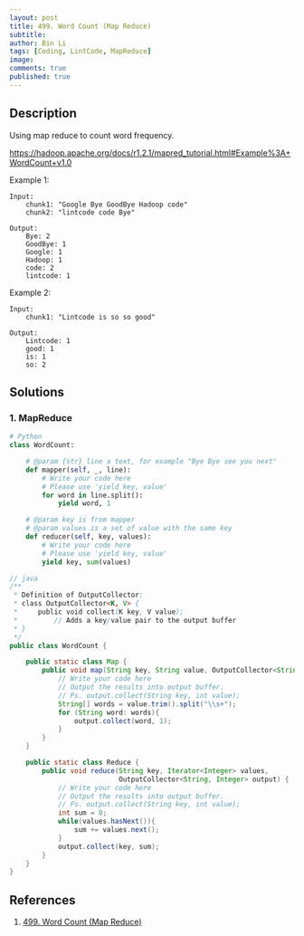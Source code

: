 ```yaml
---
layout: post
title: 499. Word Count (Map Reduce)
subtitle: 
author: Bin Li
tags: [Coding, LintCode, MapReduce]
image: 
comments: true
published: true
---
```


## Description

Using map reduce to count word frequency.

https://hadoop.apache.org/docs/r1.2.1/mapred_tutorial.html#Example%3A+WordCount+v1.0

Example 1:

```
Input:
    chunk1: "Google Bye GoodBye Hadoop code"
    chunk2: "lintcode code Bye"

Output:
    Bye: 2
    GoodBye: 1
    Google: 1
    Hadoop: 1
    code: 2
    lintcode: 1
```

Example 2:

```
Input:
    chunk1: "Lintcode is so so good"

Output:
    Lintcode: 1
    good: 1
    is: 1
    so: 2
```


## Solutions
### 1. MapReduce

```python
# Python
class WordCount:

    # @param {str} line a text, for example "Bye Bye see you next"
    def mapper(self, _, line):
        # Write your code here
        # Please use 'yield key, value'
        for word in line.split():
            yield word, 1

    # @param key is from mapper
    # @param values is a set of value with the same key
    def reducer(self, key, values):
        # Write your code here
        # Please use 'yield key, value'
        yield key, sum(values)
```


```java
// java
/**
 * Definition of OutputCollector:
 * class OutputCollector<K, V> {
 *     public void collect(K key, V value);
 *         // Adds a key/value pair to the output buffer
 * }
 */
public class WordCount {

    public static class Map {
        public void map(String key, String value, OutputCollector<String, Integer> output) {
            // Write your code here
            // Output the results into output buffer.
            // Ps. output.collect(String key, int value);
            String[] words = value.trim().split("\\s+");
            for (String word: words){
                output.collect(word, 1);
            }
        }
    }

    public static class Reduce {
        public void reduce(String key, Iterator<Integer> values,
                           OutputCollector<String, Integer> output) {
            // Write your code here
            // Output the results into output buffer.
            // Ps. output.collect(String key, int value);
            int sum = 0;
            while(values.hasNext()){
                sum += values.next();
            }
            output.collect(key, sum);
        }
    }
}
```
## References
1. [499. Word Count (Map Reduce)](https://www.lintcode.com/problem/word-count-map-reduce/description)